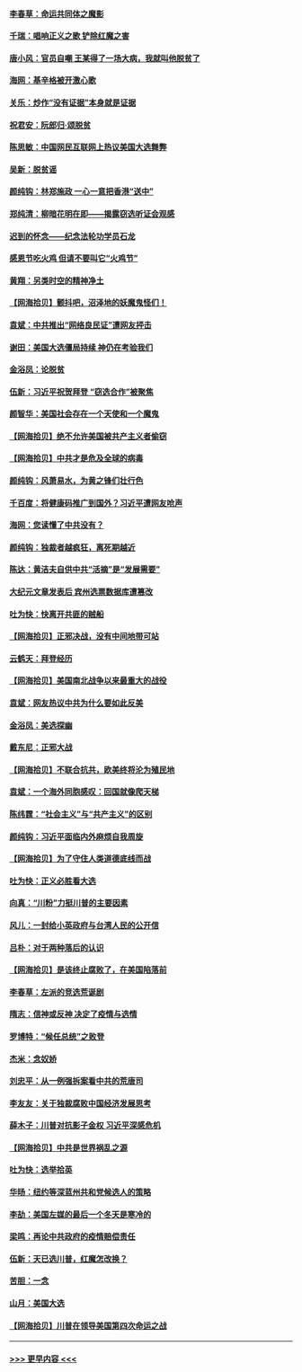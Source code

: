 #### [李春草：命运共同体之魔影](../pages/nsc993/n12585026.md?t=12010951) 
#### [千瑞：唱响正义之歌 铲除红魔之害](../pages/nsc993/n12585002.md?t=12010951) 
#### [唐小风：官员自嘲 王某得了一场大病，我就叫他脱贫了](../pages/nsc993/n12584981.md?t=12010951) 
#### [海网：基辛格被开激心歌](../pages/nsc993/n12584946.md?t=12010951) 
#### [关乐：炒作“没有证据”本身就是证据](../pages/nsc993/n12583146.md?t=12010951) 
#### [祝君安：阮郎归‧颂脱贫](../pages/nsc993/n12583119.md?t=12010951) 
#### [陈思敏：中国网民互联网上热议美国大选舞弊](../pages/nsc993/n12582845.md?t=12010951) 
#### [吴新：脱贫谣](../pages/nsc993/n12580839.md?t=12010951) 
#### [颜纯钩：林郑施政 一心一意把香港“送中”](../pages/nsc993/n12580805.md?t=12010951) 
#### [郑纯清：柳暗花明在即——揭露窃选听证会观感](../pages/nsc993/n12580795.md?t=12010951) 
#### [迟到的怀念——纪念法轮功学员石龙](../pages/nsc993/n12580245.md?t=12010951) 
#### [感恩节吃火鸡  但请不要叫它“火鸡节”](../pages/nsc993/n12580252.md?t=12010951) 
#### [黄翔：另类时空的精神净土](../pages/nsc993/n12578638.md?t=12010951) 
#### [【网海拾贝】颤抖吧，沼泽地的妖魔鬼怪们！](../pages/nsc993/n12578552.md?t=12010951) 
#### [袁斌：中共推出“网络良民证”遭网友抨击](../pages/nsc993/n12578511.md?t=12010951) 
#### [谢田：美国大选僵局持续 神仍在考验我们](../pages/nsc993/n12577432.md?t=12010951) 
#### [金浴凤：论脱贫](../pages/nsc993/n12576386.md?t=12010951) 
#### [伍新：习近平祝贺拜登 “窃选合作”被聚焦](../pages/nsc993/n12576358.md?t=12010951) 
#### [颜智华：美国社会存在一个天使和一个魔鬼](../pages/nsc993/n12574299.md?t=12010951) 
#### [【网海拾贝】绝不允许美国被共产主义者偷窃](../pages/nsc993/n12573396.md?t=12010951) 
#### [【网海拾贝】中共才是危及全球的病毒](../pages/nsc993/n12571204.md?t=12010951) 
#### [颜纯钩：风萧易水，为黄之锋们壮行色](../pages/nsc993/n12571487.md?t=12010951) 
#### [千百度：将健康码推广到国外？习近平遭网友呛声](../pages/nsc993/n12570808.md?t=12010951) 
#### [海网：您读懂了中共没有？](../pages/nsc993/n12570487.md?t=12010951) 
#### [颜纯钩：独裁者越疯狂，离死期越近](../pages/nsc993/n12569055.md?t=12010951) 
#### [陈达：黄洁夫自供中共“活摘”是“发展需要”](../pages/nsc993/n12568541.md?t=12010951) 
#### [大纪元文章发表后 宾州选票数据库遭篡改](../pages/nsc993/n12568105.md?t=12010951) 
#### [吐为快：快离开共匪的贼船](../pages/nsc993/n12568462.md?t=12010951) 
#### [【网海拾贝】正邪决战，没有中间地带可站](../pages/nsc993/n12568439.md?t=12010951) 
#### [云鹤天：拜登经历](../pages/nsc993/n12567294.md?t=12010951) 
#### [【网海拾贝】美国南北战争以来最重大的战役](../pages/nsc993/n12567247.md?t=12010951) 
#### [袁斌：网友热议中共为什么要如此反美](../pages/nsc993/n12567162.md?t=12010951) 
#### [金浴凤：美选探幽](../pages/nsc993/n12567147.md?t=12010951) 
#### [戴东尼：正邪大战](../pages/nsc993/n12567033.md?t=12010951) 
#### [【网海拾贝】不联合抗共，欧美终将沦为殖民地](../pages/nsc993/n12565068.md?t=12010951) 
#### [袁斌：一个海外同胞感叹：回国就像爬天梯](../pages/nsc993/n12564986.md?t=12010951) 
#### [陈纬霆：“社会主义”与“共产主义”的区别](../pages/nsc993/n12562417.md?t=12010951) 
#### [颜纯钩：习近平面临内外麻烦自我周旋](../pages/nsc993/n12563356.md?t=12010951) 
#### [【网海拾贝】为了守住人类道德底线而战](../pages/nsc993/n12562542.md?t=12010951) 
#### [吐为快：正义必胜看大选](../pages/nsc993/n12561967.md?t=12010951) 
#### [向真：“川粉”力挺川普的主要因素](../pages/nsc993/n12560774.md?t=12010951) 
#### [风儿：一封给小英政府与台湾人民的公开信](../pages/nsc993/n12560581.md?t=12010951) 
#### [吕朴：对于两种落后的认识](../pages/nsc993/n12560492.md?t=12010951) 
#### [【网海拾贝】是该终止腐败了，在美国陷落前](../pages/nsc993/n12559936.md?t=12010951) 
#### [李春草：左派的竞选荒诞剧](../pages/nsc993/n12558380.md?t=12010951) 
#### [隋志：信神或反神 决定了疫情与选情](../pages/nsc993/n12558255.md?t=12010951) 
#### [罗博特：“候任总统”之败登](../pages/nsc993/n12558189.md?t=12010951) 
#### [杰米：念奴娇](../pages/nsc993/n12558174.md?t=12010951) 
#### [刘忠平：从一例强拆案看中共的荒唐司](../pages/nsc993/n12558036.md?t=12010951) 
#### [李友友：关于独裁腐败中国经济发展思考](../pages/nsc993/n12558004.md?t=12010951) 
#### [薛木子：川普对抗影子金权 习近平深感危机](../pages/nsc993/n12557342.md?t=12010951) 
#### [【网海拾贝】中共是世界祸乱之源](../pages/nsc993/n12555353.md?t=12010951) 
#### [吐为快：选举拾英](../pages/nsc993/n12555041.md?t=12010951) 
#### [华旸：纽约等深蓝州共和党候选人的策略](../pages/nsc993/n12554309.md?t=12010951) 
#### [李劼：美国左媒的最后一个冬天是寒冷的](../pages/nsc993/n12552947.md?t=12010951) 
#### [梁鸣：再论中共政府的疫情赔偿责任](../pages/nsc993/n12553012.md?t=12010951) 
#### [伍新：天已选川普，红魔怎改换？](../pages/nsc993/n12552970.md?t=12010951) 
#### [苦胆：一念](../pages/nsc993/n12552957.md?t=12010951) 
#### [山月：美国大选](../pages/nsc993/n12552446.md?t=12010951) 
#### [【网海拾贝】川普在领导美国第四次命运之战](../pages/nsc993/n12551973.md?t=12010951) 

----
#### [ >>> 更早内容 <<< ](../indexes/nsc993-earlier.md)
